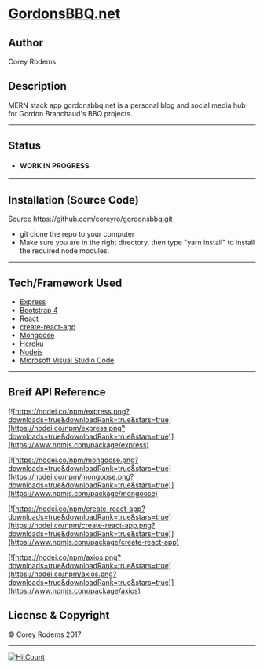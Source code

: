 # [GordonsBBQ.net](https://gordonsbbq.herokuapp.com/ "gordonsbbq test server")

## Author
Corey Rodems

## Description
MERN stack app
gordonsbbq.net is a personal blog and social media hub for Gordon Branchaud's BBQ projects.


---
## Status
- #### WORK IN PROGRESS

---
## Installation (Source Code)
Source https://github.com/coreyro/gordonsbbq.git
- git clone the repo to your computer
- Make sure you are in the right directory, then type "yarn install" to install the required node modules. 

---
## Tech/Framework Used

- [Express](https://expressjs.com/ "express")
- [Bootstrap 4](http://getbootstrap.com/ "bootstrap")
- [React](https://reactjs.org/ "react")
- [create-react-app](https://github.com/facebookincubator/create-react-app "create-react-app")
- [Mongoose](http://mongoosejs.com/ "mongoose")
- [Heroku](https://heroku.com "heroku")
- [Nodejs](https://nodejs.org/en/ "Nodejs")
- [Microsoft Visual Studio Code](https://code.visualstudio.com/ "Visual Studio Code")


---
## Breif API Reference
[![https://nodei.co/npm/express.png?downloads=true&downloadRank=true&stars=true](https://nodei.co/npm/express.png?downloads=true&downloadRank=true&stars=true)](https://www.npmjs.com/package/express)

[![https://nodei.co/npm/mongoose.png?downloads=true&downloadRank=true&stars=true](https://nodei.co/npm/mongoose.png?downloads=true&downloadRank=true&stars=true)](https://www.npmjs.com/package/mongoose)

[![https://nodei.co/npm/create-react-app?downloads=true&downloadRank=true&stars=true](https://nodei.co/npm/create-react-app.png?downloads=true&downloadRank=true&stars=true)](https://www.npmjs.com/package/create-react-app)

[![https://nodei.co/npm/axios.png?downloads=true&downloadRank=true&stars=true](https://nodei.co/npm/axios.png?downloads=true&downloadRank=true&stars=true)](https://www.npmjs.com/package/axios)



## License & Copyright
© Corey Rodems 2017


---

[![HitCount](http://hits.dwyl.io/coreyro/gordonsbbq.svg)](http://hits.dwyl.io/coreyro/gordonsbbq)
